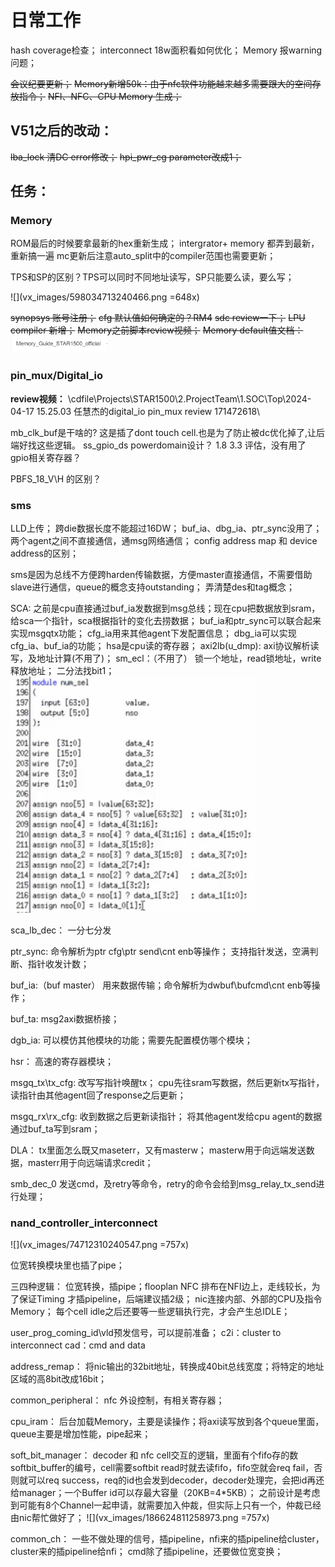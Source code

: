 # 日常工作

hash coverage检查；
interconnect 18w面积看如何优化；
Memory 报warning问题；



~~会议纪要更新；~~
~~Memory新增50k：由于nfc软件功能越来越多需要跟大的空间存放指令；~~
~~NFI、NFC、CPU Memory 生成；~~

## V51之后的改动：
~~lba_lock 清DC error修改；~~
~~hpi_pwr_cg parameter改成1；~~




## 任务：
### Memory
ROM最后的时候要拿最新的hex重新生成；
intergrator+ memory 都弄到最新，重新搞一遍
mc更新后注意auto_split中的compiler范围也需要更新；

TPS和SP的区别？TPS可以同时不同地址读写，SP只能要么读，要么写；

![](vx_images/598034713240466.png =648x)

~~synopsys 账号注册；~~
~~cfg 默认值如何确定的？RM4~~
~~sdc review一下；~~
~~LPU compiler 新增；~~
~~Memory之前脚本review视频；~~
~~Memory default值文档：~~
![](vx_images/568660919266922.png)




### pin_mux/Digital_io
**review视频：**
\\cdfile\Projects\STAR1500\2.ProjectTeam\1.SOC\Top\2024-04-17 15.25.03 任慧杰的digital_io pin_mux review 171472618\

mb_clk_buf是干啥的?
这是插了dont touch cell.也是为了防止被dc优化掉了,让后端好找这些逻辑。
ss_gpio_ds powerdomain设计？ 1.8 3.3 评估，没有用了
gpio相关寄存器？

PBFS_18_V\H 的区别？


### sms
LLD上传；
跨die数据长度不能超过16DW；
buf_ia、dbg_ia、ptr_sync没用了；
两个agent之间不直接通信，通msg网络通信；
config address map 和 device address的区别；

sms是因为总线不方便跨harden传输数据，方便master直接通信，不需要借助slave进行通信，queue的概念支持outstanding；
弄清楚des和tag概念；

SCA:
之前是cpu直接通过buf_ia发数据到msg总线；现在cpu把数据放到sram，给sca一个指针，sca根据指针的变化去捞数据；
buf_ia和ptr_sync可以联合起来实现msgqtx功能；
cfg_ia用来其他agent下发配置信息；
dbg_ia可以实现cfg_ia、buf_ia的功能；
hsa是cpu读的寄存器；
axi2lb(u_dmp):
axi协议解析读写，及地址计算(不用了)；
sm_ecl：（不用了）
锁一个地址，read锁地址，write释放地址；
二分法找bit1；
![](vx_images/57422710240467.png)

sca_lb_dec：
一分七分发

ptr_sync:
命令解析为ptr cfg\ptr send\cnt enb等操作；
支持指针发送，空满判断、指针收发计数；

buf_ia:（buf master）
用来数据传输；命令解析为dwbuf\bufcmd\cnt enb等操作；

buf_ta:
msg2axi数据桥接；

dgb_ia:
可以模仿其他模块的功能；需要先配置模仿哪个模块；

hsr：
高速的寄存器模块；

msgq_tx\tx_cfg:
改写写指针唤醒tx；
cpu先往sram写数据，然后更新tx写指针，读指针由其他agent回了response之后更新；

msgq_rx\rx_cfg:
收到数据之后更新读指针；
将其他agent发给cpu agent的数据通过buf_ta写到sram；

DLA：
tx里面怎么既又maseterr，又有masterw；
masterw用于向远端发送数据，masterr用于向远端请求credit；

smb_dec_0 发送cmd，及retry等命令，retry的命令会给到msg_relay_tx_send进行处理；





### nand_controller_interconnect



![](vx_images/74712310240547.png =757x)

位宽转换模块里也插了pipe；

三四种逻辑：
位宽转换，插pipe；flooplan NFC 排布在NFI边上，走线较长，为了保证Timing 才插pipeline，后端建议插2级；
nic连接内部、外部的CPU及指令Memory； 
每个cell idle之后还要等一些逻辑执行完，才会产生总IDLE；

user_prog_coming_id\vld预发信号，可以提前准备；
c2i：cluster to interconnect
cad：cmd and data

address_remap：
将nic输出的32bit地址，转换成40bit总线宽度；将特定的地址区域的高8bit改成16bit；

common_peripheral：
nfc 外设控制，有相关寄存器；

cpu_iram：
后台加载Memory，主要是读操作；将axi读写放到各个queue里面，queue主要是增加性能，pipe起来；
 
soft_bit_manager：
decoder 和 nfc cell交互的逻辑，里面有个fifo存的数softbit_buffer的编号，cell需要softbit read时就去读fifo，fifo空就会req fail，否则就可以req success，req的id也会发到decoder，decoder处理完，会把id再还给manager；一个Buffer id可以存最大容量（20KB=4*5KB）；
之前设计是考虑到可能有8个Channel一起申请，就需要加入仲裁，但实际上只有一个，仲裁已经由nic帮忙做好了；
![](vx_images/186624811258973.png =757x)

common_ch：
一些不做处理的信号，插pipeline，nfi来的插pipeline给cluster，cluster来的插pipeline给nfi；
cmd除了插pipeline，还要做位宽变换；
